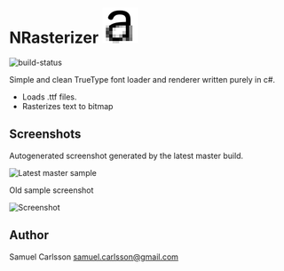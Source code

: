 # NRasterizer ![icon](icon.png "NOpenType icon")

![build-status](https://travis-ci.org/vidstige/NRasterizer.svg?branch=master)

Simple and clean TrueType font loader and renderer written purely in c#.

 * Loads .ttf files.
 * Rasterizes text to bitmap

## Screenshots
Autogenerated screenshot generated by the latest master build.

![Latest master sample](https://s3-us-west-2.amazonaws.com/nrasterizer-artifacts/master/samples/cefhijl.png "Latest master sample")

Old sample screenshot

![Screenshot](screenshots/1.png "Screenshot 1") 

## Author
Samuel Carlsson <samuel.carlsson@gmail.com>
